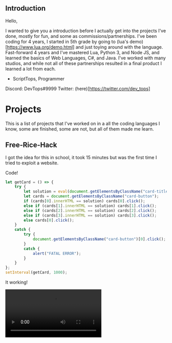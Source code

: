## Introduction
Hello,

I wanted to give you a introduction before I actually get into the projects I've done, mostly for fun, and some as commissions/partnerships.
I've been coding for 4 years, I started in 5th grade by going to (lua's demo)[https://www.lua.org/demo.html] and just toying around with the language.
Fast-forward 4 years and I've mastered Lua, Python 3, and Node JS, and learned the basics of Web Languages, C#, and Java.
I've worked with many studios, and while not all of these partnerships resulted in a final product I learned a lot from each.

- ScriptTops, Programmer

Discord: DevTops#9999
Twitter: (here)[https://twitter.com/dev_tops]

# Projects

This is a list of projects that I've worked on in a all the coding languages I know, some are finished, some are not, but all of them made me learn.

## Free-Rice-Hack

I got the idea for this in school, it took 15 minutes but was the first time I tried to exploit a website.

Code!
```js
let getCard = () => {
    try {
        let solution = eval(document.getElementsByClassName("card-title")[0].innerHTML.replace("x", "*").split("=")[0]);
        let cards = document.getElementsByClassName("card-button");
        if (cards[0].innerHTML == solution) cards[0].click();
        else if (cards[1].innerHTML == solution) cards[1].click();
        else if (cards[2].innerHTML == solution) cards[2].click();
        else if (cards[3].innerHTML == solution) cards[3].click();
        else cards[0].click();
    }
    catch {
        try {
            document.getElementsByClassName("card-button")[0].click();
        }
        catch {
            alert("FATAL ERROR");
        }
    }
};
setInterval(getCard, 1000);
```

It working!

[](https://gyazo.com/18adf1bdbc4b955dd57e2f67cbfb9877)
![err](https://i.gyazo.com/18adf1bdbc4b955dd57e2f67cbfb9877.mp4)
